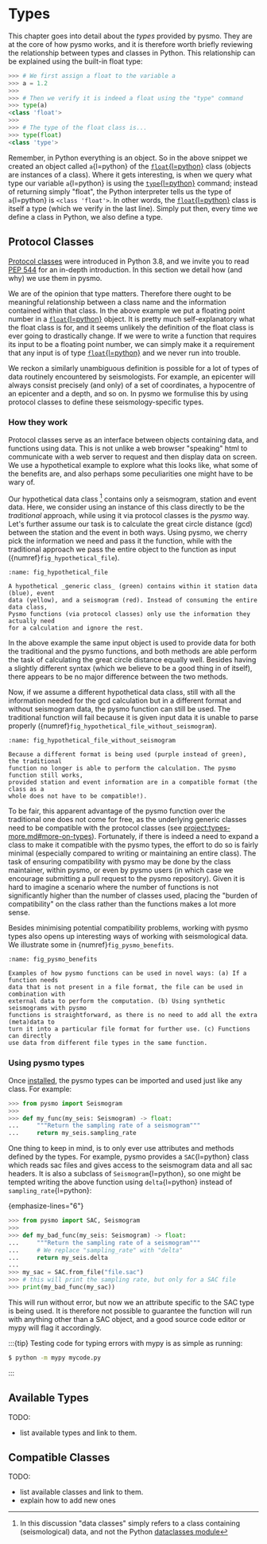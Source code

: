 # Types

This chapter goes into detail about the *types* provided by pysmo. They are at the core
of how pysmo works, and it is therefore worth briefly reviewing the relationship between
types and classes in Python. This relationship can be explained using the built-in float
type:

```python
>>> # We first assign a float to the variable a
>>> a = 1.2
>>>
>>> # Then we verify it is indeed a float using the "type" command
>>> type(a)
<class 'float'>
>>>
>>> # The type of the float class is...
>>> type(float)
<class 'type'>
```

Remember, in Python everything is an object. So in the above snippet we created an object
called `a`{l=python} of the [`float`{l=python}](inv:python#float) class (objects are
instances of a class). Where it gets interesting, is when we query what type our variable
`a`{l=python} is using the [`type`{l=python}](inv:python:py#type) command; instead of
returning simply "float", the Python interpreter tells us the type of `a`{l=python} is
`<class 'float'>`. In other words, the [`float`{l=python}](inv:python#float)
class is itself a type (which we verify in the last line). Simply put then, every time we
define a class in Python, we also define a type.


## Protocol Classes

[Protocol classes](inv:mypy#protocols) were introduced in Python 3.8, and we invite you
to read [PEP 544](https://peps.python.org/pep-0544/) for an in-depth introduction. In
this section we detail how (and why) we use them in pysmo.

We are of the opinion that type matters. Therefore there ought to be meaningful
relationship between a class name and the information contained within that class. In the
above example we put a floating point number in a [`float`{l=python}](inv:python#float)
object. It is pretty much self-explanatory what the float class is for, and it seems
unlikely the definition of the float class is ever going to drastically change. If we
were to write a function that requires its input to be a floating point number, we can
simply make it a requirement that any input is of type
[`float`{l=python}](inv:python#float) and we never run into trouble.

We reckon a similarly unambiguous definition is possible for a lot of types of data
routinely encountered by seismologists. For example, an epicenter will always consist
precisely (and only) of a set of coordinates, a hypocentre of an epicenter and a depth,
and so on. In pysmo we formulise this by using protocol classes to define these
seismology-specific types.


### How they work

Protocol classes serve as an interface between objects containing data, and functions
using data. This is not unlike a web browser "speaking" html to communicate with a web
server to request and then display data on screen. We use a hypothetical example to
explore what this looks like, what some of the benefits are, and also perhaps some
peculiarities one might have to be wary of.

Our hypothetical data class [^dataclass] contains only a seismogram, station and event data.
Here, we consider using an instance of this class directly to be the *traditional*
approach, while using it via protocol classes is the *pysmo* way. Let's further assume
our task is to calculate the great circle distance (gcd) between the station and the
event in both ways. Using pysmo, we cherry pick the information we need and pass it the
function, while with the traditional approach we pass the entire object to the function
as input ({numref}`fig_hypothetical_file`).


```{figure} images/hypothetical_file.drawio.png
:name: fig_hypothetical_file

A hypothetical _generic class_ (green) contains within it station data (blue), event
data (yellow), and a seismogram (red). Instead of consuming the entire data class,
Pysmo functions (via protocol classes) only use the information they actually need
for a calculation and ignore the rest.
```

In the above example the same input object is used to provide data for both the
traditional and the pysmo functions, and both methods are able perform the task of
calculating the great circle distance equally well. Besides having a slightly different
syntax (which we believe to be a good thing in of itself), there appears to be no major
difference between the two methods.

Now, if we assume a different hypothetical data class, still with all the information
needed for the gcd calculation but in a different format and without seismogram data, the
pysmo function can still be used. The traditional function will fail because it is given
input data it is unable to parse properly
({numref}`fig_hypothetical_file_without_seismogram`).

```{figure} images/hypothetical_file_without_seismogram.drawio.png
:name: fig_hypothetical_file_without_seismogram

Because a different format is being used (purple instead of green), the traditional
function no longer is able to perform the calculation. The pysmo function still works,
provided station and event information are in a compatible format (the class as a
whole does not have to be compatible!).
```

To be fair, this apparent advantage of the pysmo function over the traditional one does
not come for free, as the underlying generic classes need to be compatible with the
protocol classes (see <project:types-more.md#more-on-types>). Fortunately, if there is
indeed a need to expand a class to make it compatible with the pysmo types, the effort to
do so is fairly minimal (especially compared to writing or maintaining an entire class).
The task of ensuring compatibility with pysmo may be done by the class maintainer, within
pysmo, or even by pysmo users (in which case we encourage submitting a pull request to
the pysmo repository). Given it is hard to imagine a scenario where the number of
functions is not significantly higher than the number of classes used, placing the
"burden of compatibility" on the class rather than the functions makes a lot more sense.

Besides minimising potential compatibility problems, working with pysmo types also opens
up interesting ways of working with seismological data. We illustrate some in
{numref}`fig_pysmo_benefits`.

```{figure} images/pysmo_benefits.drawio.png
:name: fig_pysmo_benefits

Examples of how pysmo functions can be used in novel ways: (a) If a function needs
data that is not present in a file format, the file can be used in combination with
external data to perform the computation. (b) Using synthetic seismograms with pysmo
functions is straightforward, as there is no need to add all the extra (meta)data to
turn it into a particular file format for further use. (c) Functions can directly
use data from different file types in the same function.
```


### Using pysmo types

Once [installed](project:installation.md#installing-pysmo), the pysmo types can be
imported and used just like any class. For example:

```python
>>> from pysmo import Seismogram
>>>
>>> def my_func(my_seis: Seismogram) -> float:
...     """Return the sampling rate of a seismogram"""
...     return my_seis.sampling_rate
```

One thing to keep in mind, is to only ever use attributes and methods defined by the
types. For example, pysmo provides a `SAC`{l=python} class which reads sac files and
gives access to the seismogram data and all sac headers. It is also a subclass of
`Seismogram`{l=python}, so one might be tempted writing the above function using
`delta`{l=python} instead of `sampling_rate`{l=python}:

{emphasize-lines="6"}
```python
>>> from pysmo import SAC, Seismogram
>>>
>>> def my_bad_func(my_seis: Seismogram) -> float:
...     """Return the sampling rate of a seismogram"""
...     # We replace "sampling_rate" with "delta"
...     return my_seis.delta
...
>>> my_sac = SAC.from_file("file.sac")
>>> # this will print the sampling rate, but only for a SAC file
>>> print(my_bad_func(my_sac))
```

This will run without error, but now we an attribute specific to the SAC type is being
used. It is therefore not possible to guarantee the function will run with anything other
than a SAC object, and a good source code editor or mypy will flag it accordingly.

:::{tip}
Testing code for typing errors with mypy is as simple as running:

```bash
$ python -m mypy mycode.py
```
:::


## Available Types

TODO:

- list available types and link to them.

## Compatible Classes

TODO:

- list available classes and link to them.
- explain how to add new ones


[^dataclass]: In this discussion "data classes" simply refers to a class containing
(seismological) data, and not the Python [dataclasses module](inv:python#dataclasses)

